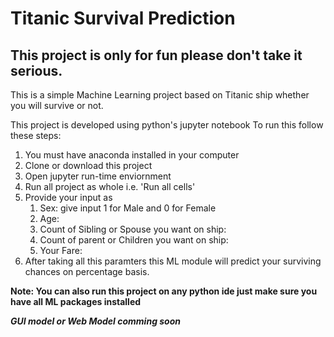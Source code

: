 # Titanic Survival Prediction
## This project is only for fun please don't take it serious.
This is a simple Machine Learning project based on Titanic ship whether you will survive or not.

This project is developed using python's jupyter notebook
To run this follow these steps:
1. You must have anaconda installed in your computer
2. Clone or download this project
3. Open jupyter run-time enviornment
4. Run all project as whole i.e. 'Run all cells'
5. Provide your input as 
   1. Sex: give input 1 for Male and 0 for Female
   2. Age:
   3. Count of Sibling or Spouse you want on ship:
   4. Count of parent or Children you want on ship:
   5. Your Fare:
6. After taking all this paramters this ML module will predict your surviving chances on percentage basis.

**Note: You can also run this project on any python ide just make sure you have all ML packages installed**


***GUI model or Web Model comming soon***
